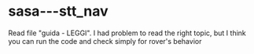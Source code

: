 # sasa---stt_nav
Read file "guida - LEGGI". 
I had problem to read the right topic, but I think you can run the code and check simply for rover's behavior
